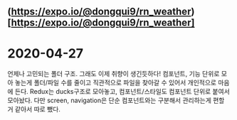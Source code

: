 ## (https://expo.io/@dongqui9/rn_weather)[https://expo.io/@dongqui9/rn_weather]

# 2020-04-27
언제나 고민되는 폴더 구조.
그래도 이제 취향이 생긴듯하다! 컴포넌트, 기능 단위로 모아 놓는게 폴더/파일 수를 줄이고 직관적으로 파일을 찾아갈 수 있어서 개인적으로 마음에 든다.
Redux는 ducks구조로 모아놓고, 컴포넌트/스타일도 컴포넌트 단위로 붙여서 모아놨다.
다만 screen, navigation은 단순 컴포넌트와는 구분해서 관리하는게 편할 거 같아서 따로 뺐다.
